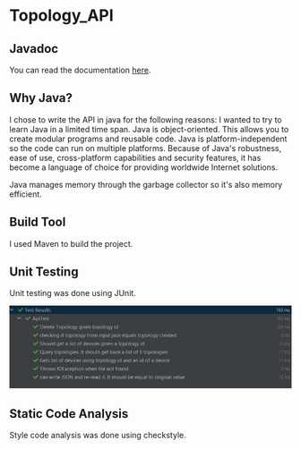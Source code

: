 # Topology_API

## Javadoc
You can read the documentation [here](./docs/org/example/topologyapi/package-summary.html).

## Why Java?
I chose to write the API in java for the following reasons:
I wanted to try to learn Java in a limited time span.
Java is object-oriented.
This allows you to create modular programs and reusable code.
Java is platform-independent so the code can run on multiple platforms.
Because of Java's robustness, ease of use, cross-platform capabilities and security features, it has become a language of choice for providing worldwide Internet solutions.

Java manages memory through the garbage collector so it's also memory efficient.

## Build Tool
I used Maven to build the project.

## Unit Testing
Unit testing was done using JUnit.

![test results](./imgs/test_results.jpg)

## Static Code Analysis
Style code analysis was done using checkstyle.


